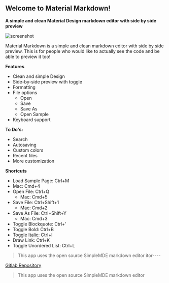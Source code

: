## Welcome to Material Markdown!
**A simple and clean Material Design markdown editor with side by side preview**

![screenshot](https://lh3.googleusercontent.com/bV6rFmBb9_-jiFztObWHyMg4Wijm8sgNqbIOMCqltWguhhsfnTUyvl2uYToe-1HxDYQFnEezFJQ=s1280-h800-e365-rw)

Material Markdown is a simple and clean markdown editor with side by side preview. This is for people who would like to actually see the code and be able to preview it too!

**Features**
- Clean and simple Design
- Side-by-side preview with toggle
- Formatting
- File options
  - Open
  - Save
  - Save As
  - Open Sample
- Keyboard support

**To Do's:**
- Search
- Autosaving
- Custom colors
- Recent files
- More customization

**Shortcuts**
- Load Sample Page: Ctrl+M
 - Mac: Cmd+4
- Open File: Ctrl+Q
	- Mac: Cmd+5
- Save File: Ctrl+Shift+1
	- Mac: Cmd+2
- Save As File: Ctrl+Shift+Y
	- Mac: Cmd+3
- Toggle Blockquote: Ctrl+'
- Toggle Bold: Ctrl+B
- Toggle Italic: Ctrl+I
- Draw Link: Ctrl+K
- Toggle Unordered List: Ctrl+L


> This app uses the open source SimpleMDE markdown editor
itor----


[Gitlab Repository](https://gitlab.com/bernardodsanderson/material-markdown)
> This app uses the open source SimpleMDE markdown editor